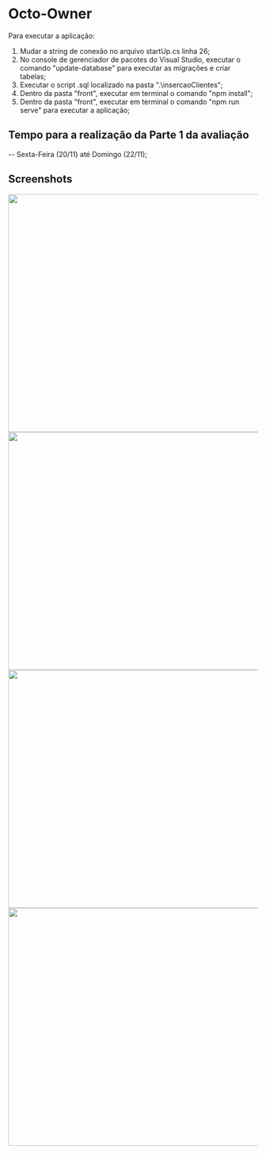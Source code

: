 # Octo-Owner

Para executar a aplicação:
  1. Mudar a string de conexão no arquivo startUp.cs linha 26;
  2. No console de gerenciador de pacotes do Visual Studio, executar o comando "update-database" para executar as migrações e criar tabelas;
  3. Executar o script .sql localizado na pasta ".\insercaoClientes";
  4. Dentro da pasta "front", executar em terminal o comando "npm install";
  5. Dentro da pasta "front", executar em terminal o comando "npm run serve" para executar a aplicação;

## Tempo para a realização da Parte 1 da avaliação

-- Sexta-Feira (20/11) até Domingo (22/11);

## Screenshots
<div>
  <img width="854" height="480" align="left" src="https://github.com/marceloliveira00/Octo-Owner/blob/master/screenshots/0.png">
  <img width="854" height="480" align="left" src="https://github.com/marceloliveira00/Octo-Owner/blob/master/screenshots/0.png">
  <img width="854" height="480" align="left" src="https://github.com/marceloliveira00/Octo-Owner/blob/master/screenshots/0.png">
  <img width="854" height="480" align="left" src="https://github.com/marceloliveira00/Octo-Owner/blob/master/screenshots/0.png">
</div>
